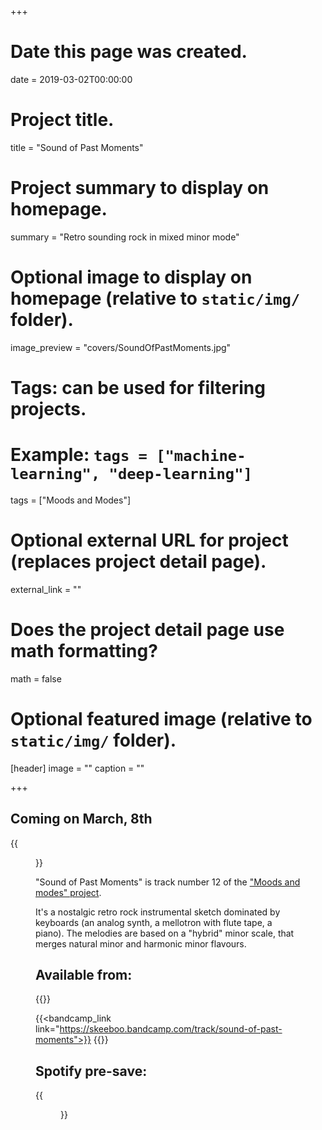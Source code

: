 +++
# Date this page was created.
date = 2019-03-02T00:00:00

# Project title.
title = "Sound of Past Moments"

# Project summary to display on homepage.
summary = "Retro sounding rock in mixed minor mode"

# Optional image to display on homepage (relative to `static/img/` folder).
image_preview = "covers/SoundOfPastMoments.jpg"

# Tags: can be used for filtering projects.
# Example: `tags = ["machine-learning", "deep-learning"]`
tags = ["Moods and Modes"]

# Optional external URL for project (replaces project detail page).
external_link = ""

# Does the project detail page use math formatting?
math = false

# Optional featured image (relative to `static/img/` folder).
[header]
image = ""
caption = ""

+++

## Coming on March, 8th

{{<figure src="/img/covers/SoundOfPastMoments.jpg" width="320" link="https://distrokid.com/hyperfollow/skeeboo/sound-of-past-moments" target="_blank">}}

"Sound of Past Moments" is track number 12 of the ["Moods and modes" project](/post/moods_and_modes). 

It's a nostalgic retro rock instrumental sketch dominated by keyboards (an analog synth, a mellotron with flute tape, a piano).
The melodies are based on a "hybrid" minor scale, that merges natural minor and harmonic minor flavours.

## Available from:

{{<bandcamp title="Sound of Past Moments" track="1405956091" link="https://skeeboo.bandcamp.com/track/sound-of-past-moments">}}

{{<bandcamp_link link="https://skeeboo.bandcamp.com/track/sound-of-past-moments">}}
{{<itunes link="https://itunes.apple.com/us/album/sound-of-past-moments-single/1454137291">}}

## Spotify pre-save:
{{<figure src="/img/covers/SoundOfPastMoments.jpg" width="320" link="https://distrokid.com/hyperfollow/skeeboo/sound-of-past-moments" target="_blank">}}


